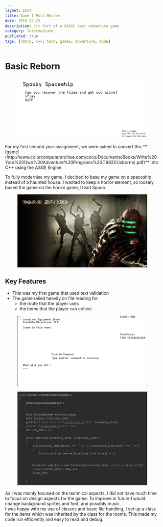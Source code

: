 ```yaml
---
layout: post
title: Game 1 Post Mortem
date: 2018-12-21
description: C++ Port of a BASIC text adventure game
category: Intermediate
published: true
tags: [retro, c++, text, games, adventure, ASGE]
---
```

# Basic Reborn
<figure>
    <img src="../assets/img/BR3.JPG">
    </figure>
For my first second year assignment, we were asked to convert this **[game](http://www.colorcomputerarchive.com/coco/Documents/Books/Write%20Your%20Own%20Adventure%20Programs%20(1983)(Usborne).pdf)** into C++ using the ASGE Engine.

To fully modernise my game, I decided to base my game on a spaceship instead of a haunted house. I wanted to keep a horror element, so loosely based the game on the horror game, Dead Space.
<figure>
    <img src="../assets/img/deadspace.jpg">
 </figure>
    
## Key Features
 - This was my first game that used text validation
 - The game relied heavily on file reading for:
    - the route that the player uses
    - the items that the player can collect
  <figure> 
    <img src="../assets/img/BR1.jpg">
   </figure>
   
   <figure>
    <img src="../assets/img/BR2.JPG">
   </figure>
    
   As I was mainly focused on the technical aspects, I did not have much time to focus on design aspects for the game.
   To improve in future I would change background sprites and font, and possibly music. <br>
   I was happy with my use of classes and basic file handling, I set up a class for the items which was inherited by the class for the 
   rooms. This made my code run efficiently and easy to read and debug.
    
